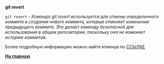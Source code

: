 **git revert**

`git revert` - *Команда git revert используется для отмены определенного коммита и создания нового коммита, который отменяет изменения предыдущего коммита. Это делает команду безопасной для использования в общем репозитории, поскольку она не изменяет историю коммитов.*






Более подробную информацию можно найти кликнув по [ССЫЛКЕ](https://www.yourtodo.ru/posts/13/#:~:text=15.-,%D0%9A%D0%BE%D0%BC%D0%B0%D0%BD%D0%B4%D0%B0%20git%20revert,-%D0%9A%D0%BE%D0%BC%D0%B0%D0%BD%D0%B4%D0%B0%20git%20revert)






**[На главную](../readme.md)**